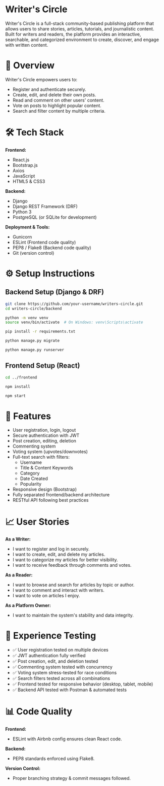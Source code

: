 # Writer's Circle

 Writer's Circle is a full-stack community-based publishing platform that allows users to share stories, articles, tutorials, 
 and journalistic content. Built for writers and readers, the platform provides an interactive, 
 searchable, and categorized environment to create, discover, and engage with written content.

# 🚀 Overview

Writer's Circle empowers users to:

- Register and authenticate securely.
- Create, edit, and delete their own posts.
- Read and comment on other users' content.
- Vote on posts to highlight popular content.
- Search and filter content by multiple criteria.

# 🛠️ Tech Stack

**Frontend:**

- React.js  
- Bootstrap.js  
- Axios  
- JavaScript  
- HTML5 & CSS3

**Backend:**

- Django  
- Django REST Framework (DRF)  
- Python 3  
- PostgreSQL (or SQLite for development)

**Deployment & Tools:**

- Gunicorn  
- ESLint (Frontend code quality)  
- PEP8 / Flake8 (Backend code quality)  
- Git (version control)

# ⚙️ Setup Instructions

## Backend Setup (Django & DRF)

```bash
git clone https://github.com/your-username/writers-circle.git
cd writers-circle/backend

python -m venv venv
source venv/bin/activate  # On Windows: venv\Scripts\activate

pip install -r requirements.txt

python manage.py migrate

python manage.py runserver
```
## Frontend Setup (React)

```bash
cd ../frontend

npm install

npm start
```

# 🌟 Features

- User registration, login, logout
- Secure authentication with JWT
- Post creation, editing, deletion
- Commenting system
- Voting system (upvotes/downvotes)
- Full-text search with filters:
  - Username
  - Title & Content Keywords
  - Category
  - Date Created
  - Popularity
- Responsive design (Bootstrap)
- Fully separated frontend/backend architecture
- RESTful API following best practices

# 📈 User Stories

**As a Writer:**  
- I want to register and log in securely.  
- I want to create, edit, and delete my articles.  
- I want to categorize my articles for better visibility.  
- I want to receive feedback through comments and votes.

**As a Reader:**  
- I want to browse and search for articles by topic or author.  
- I want to comment and interact with writers.  
- I want to vote on articles I enjoy.

**As a Platform Owner:**  
- I want to maintain the system's stability and data integrity.

# 🧪 Experience Testing

- ✅ User registration tested on multiple devices
- ✅ JWT authentication fully verified
- ✅ Post creation, edit, and deletion tested
- ✅ Commenting system tested with concurrency
- ✅ Voting system stress-tested for race conditions
- ✅ Search filters tested across all combinations
- ✅ Frontend tested for responsive behavior (desktop, tablet, mobile)
- ✅ Backend API tested with Postman & automated tests

# 📊 Code Quality

**Frontend:**  
- ESLint with Airbnb config ensures clean React code.

**Backend:**  
- PEP8 standards enforced using Flake8.

**Version Control:**  
- Proper branching strategy & commit messages followed.
